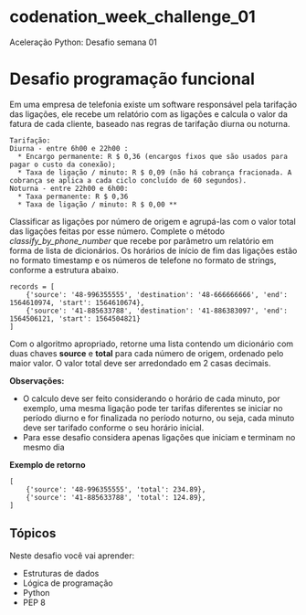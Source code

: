 # codenation_week_challenge_01
Aceleração Python: Desafio semana 01

# Desafio programação funcional

Em uma empresa de telefonia existe um software responsável pela tarifação das ligações, ele recebe um relatório com as ligações e calcula o valor da fatura de cada cliente, baseado nas regras de tarifação diurna ou noturna.

```
Tarifação:
Diurna - entre 6h00 e 22h00 :
  * Encargo permanente: R $ 0,36 (encargos fixos que são usados para pagar o custo da conexão);
  * Taxa de ligação / minuto: R $ 0,09 (não há cobrança fracionada. A cobrança se aplica a cada ciclo concluído de 60 segundos).
Noturna - entre 22h00 e 6h00:
  * Taxa permanente: R $ 0,36
  * Taxa de ligação / minuto: R $ 0,00 **
```

Classificar as ligações por número de origem e agrupá-las com o valor total das ligações feitas por esse número. Complete o método _classify_by_phone_number_ que recebe por parâmetro um relatório em forma de lista de dicionários. Os horários de início de fim das ligações estão no formato timestamp e os números de telefone no formato de strings, conforme a estrutura abaixo.

```
records = [
    {'source': '48-996355555', 'destination': '48-666666666', 'end': 1564610974, 'start': 1564610674},
    {'source': '41-885633788', 'destination': '41-886383097', 'end': 1564506121, 'start': 1564504821}
]
```

Com o algoritmo apropriado, retorne uma lista contendo um dicionário com duas chaves **source** e **total** para cada número de origem, ordenado pelo maior valor. O valor total deve ser arredondado em 2 casas decimais.

**Observações:**
* O calculo deve ser feito considerando o horário de cada minuto, por exemplo, uma mesma ligação pode ter tarifas diferentes se iniciar no período diurno e for finalizada no período noturno, ou seja, cada minuto deve ser tarifado conforme o seu horário inicial.
* Para esse desafio considera apenas ligações que iniciam e terminam no mesmo dia

**Exemplo de retorno**
```
[
    {'source': '48-996355555', 'total': 234.89},
    {'source': '41-885633788', 'total': 124.89},
]
```
## Tópicos
Neste desafio você vai aprender:

* Estruturas de dados
* Lógica de programação
* Python
* PEP 8
